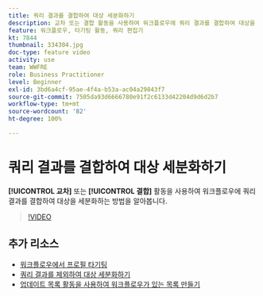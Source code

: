 ```yaml
---
title: 쿼리 결과를 결합하여 대상 세분화하기
description: 교차 또는 결합 활동을 사용하여 워크플로우에 쿼리 결과를 결합하여 대상을 세분화하는 방법을 알아봅니다.
feature: 워크플로우, 타기팅 활동, 쿼리 편집기
kt: 7844
thumbnail: 334304.jpg
doc-type: feature video
activity: use
team: WWFRE
role: Business Practitioner
level: Beginner
exl-id: 3bd6a4cf-95ae-4f4a-b53a-ac04a29843f7
source-git-commit: 7505da93d6666780e91f2c6133d42204d9d6d2b7
workflow-type: tm+mt
source-wordcount: '82'
ht-degree: 100%

---
```


# 쿼리 결과를 결합하여 대상 세분화하기

**[!UICONTROL 교차]** 또는 **[!UICONTROL 결합]** 활동을 사용하여 워크플로우에 쿼리 결과를 결합하여 대상을 세분화하는 방법을 알아봅니다.

>[!VIDEO](https://video.tv.adobe.com/v/334304?quality=12)

## 추가 리소스

* [워크플로우에서 프로필 타기팅](/help/profile-management/target-profiles-in-a-workflow.md)
* [쿼리 결과를 제외하여 대상 세분화하기](/help/process-management/refine-targets-by-excluding-query-results.md)
* [업데이트 목록 활동을 사용하여 워크플로우가 있는 목록 만들기](/help/process-management/use-the-update-list-activity.md)
